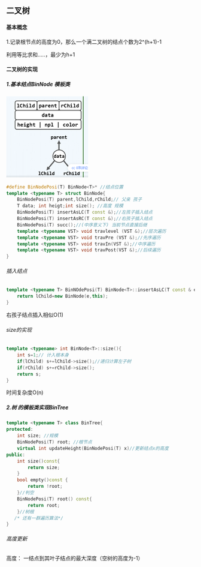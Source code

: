 ## 二叉树

#### 基本概念

1.记录根节点的高度为0，那么一个满二叉树的结点个数为2^(h+1)-1

利用等比求和.....，最少为h+1

#### 二叉树的实现

##### 1.基本结点BinNode 模板类

<img src="https://raw.githubusercontent.com/jjkls/jjkls.github.io/main/assets/blog_res/202204211102379.png" alt="图例" style="zoom:50%;" />

~~~cpp
#define BinNodePosi(T) BinNode<T>* //结点位置
template <typename T> struct BinNode{
    BinNodePosi(T) parent,lChild,rChild;// 父亲 孩子
    T data; int heigt;int size(); //高度 规模
    BinNodePosi(T) insertAsLC(T const &);//左孩子插入结点
    BinNodePosi(T) insertAsRC(T const &);//右孩子插入结点
    BinNodePosi(T) succ();//(中序意义下) 当前节点直接后继
    template <typename VST> void travlevel (VST &);//层次遍历
    template <typename VST> void travPre (VST &);//先序遍历
    template <typename VST> void travIn(VST &);//中序遍历
    template <typename VST> void travPost(VST &);//后续遍历
}
~~~

###### 插入结点

~~~ cpp
template <typename T> BinNOdePosi(T) BinNode<T>::insertAsLC(T const & e){
    return lChild=new BinNode(e,this);
}
~~~

右孩子结点插入相似O(1)

###### size的实现

~~~cpp
template <typename> int BinNode<T>::size(){
    int s=1;// 计入根本身
    if(lChild) s+=lChild->size();//递归计算左子树
    if(rChild) s+=rChild->size();
    return s;
}
~~~

时间复杂度O(n)

##### 2.树 的模板类实现BinTree

~~~cpp
template <typename T> class BinTree{
protected:
    int size; //规模
    BinNodePosi(T) root; //根节点
    virtual int updateHeight(BinNodePosi(T) x)//更新结点x的高度
public:
    int size()const{
        return size;
    }
    bool empty()const {
        return !root;
    }//判空
    BinNodePosi(T) root() const{
        return root;
    }//树根
   /* 还有一群遍历算法*/
}
~~~

###### 高度更新

高度：  一结点到其叶子结点的最大深度（空树的高度为-1）

